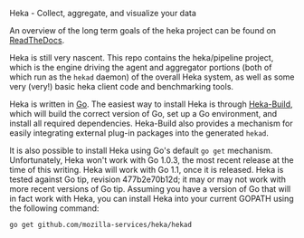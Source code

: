 Heka - Collect, aggregate, and visualize your data

An overview of the long term goals of the heka project can be found on
[ReadTheDocs](https://heka-docs.readthedocs.org/en/latest/).

Heka is still very nascent. This repo contains the heka/pipeline project,
which is the engine driving the agent and aggregator portions (both of which
run as the `hekad` daemon) of the overall Heka system, as well as some very
(very!) basic heka client code and benchmarking tools.

Heka is written in [Go](http://golang.org/). The easiest way to install Heka
is through [Heka-Build](https://github.com/mozilla-services/heka-build), which
will build the correct version of Go, set up a Go environment, and install all
required dependencies. Heka-Build also provides a mechanism for easily
integrating external plug-in packages into the generated `hekad`.

It is also possible to install Heka using Go's default `go get` mechanism.
Unfortunately, Heka won't work with Go 1.0.3, the most recent release at the
time of this writing. Heka will work with Go 1.1, once it is released. Heka
is tested against Go tip, revision 477b2e70b12d; it may or may not work with
more recent versions of Go tip. Assuming you have a version of Go that will
in fact work with Heka, you can install Heka into your current GOPATH using
the following command:

    go get github.com/mozilla-services/heka/hekad

